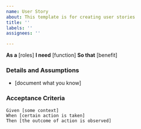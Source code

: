 ```yaml
---
name: User Story
about: This template is for creating user stories
title: ''
labels: ''
assignees: ''

---
```


**As a** [roles]
**I need** [function]
**So that** [benefit]

### Details and Assumptions
* [document what you know]

### Acceptance Criteria

```gherkin
Given [some context]
When [certain action is taken]
Then [the outcome of action is observed]
```
